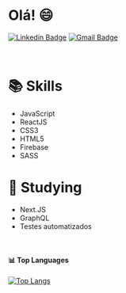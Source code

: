 # Olá! :smile:

[![Linkedin Badge](https://img.shields.io/badge/-WesleyCamara-blue?style=flat-square&logo=Linkedin&logoColor=white&link=https://www.linkedin.com/in/wesleycamara/)](https://www.linkedin.com/in/wesleycamara/)
[![Gmail Badge](https://img.shields.io/badge/-wesleycamara.dev@gmail.com-c14438?style=flat-square&logo=Gmail&logoColor=white&link=mailto:wesleycamara.dev@gmail.com)](mailto:wesleycamara.dev@gmail.com)

<br/>

# :books: Skills

- JavaScript
- ReactJS
- CSS3
- HTML5
- Firebase
- SASS

# 🚀 Studying

- Next.JS
- GraphQL
- Testes automatizados

<br/>

#### :bar_chart: Top Languages

[![Top Langs](https://github-readme-stats.vercel.app/api/top-langs/?username=WesleyCamara&count_private=true&theme=dracula&layout=compact&langs_count=10)](https://github.com/anuraghazra/github-readme-stats)
